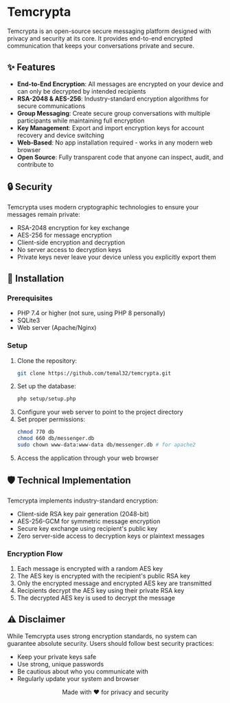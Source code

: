 # Temcrypta

Temcrypta is an open-source secure messaging platform designed with privacy and security at its core. It provides end-to-end encrypted communication that keeps your conversations private and secure.

## ✨ Features

- **End-to-End Encryption**: All messages are encrypted on your device and can only be decrypted by intended recipients
- **RSA-2048 & AES-256**: Industry-standard encryption algorithms for secure communications
- **Group Messaging**: Create secure group conversations with multiple participants while maintaining full encryption
- **Key Management**: Export and import encryption keys for account recovery and device switching
- **Web-Based**: No app installation required - works in any modern web browser
- **Open Source**: Fully transparent code that anyone can inspect, audit, and contribute to

## 🔒 Security

Temcrypta uses modern cryptographic technologies to ensure your messages remain private:

- RSA-2048 encryption for key exchange
- AES-256 for message encryption
- Client-side encryption and decryption
- No server access to decryption keys
- Private keys never leave your device unless you explicitly export them

## 🚀 Installation

### Prerequisites

- PHP 7.4 or higher (not sure, using PHP 8 personally)
- SQLite3
- Web server (Apache/Nginx)

### Setup

1. Clone the repository:
   ```bash
   git clone https://github.com/temal32/temcrypta.git
   ```
2. Set up the database:
   ```bash
   php setup/setup.php
   ```
3. Configure your web server to point to the project directory
4. Set proper permissions:
   ```bash
   chmod 770 db
   chmod 660 db/messenger.db
   sudo chown www-data:www-data db/messenger.db # for apache2
   ```
5. Access the application through your web browser

## 🛡️ Technical Implementation
Temcrypta implements industry-standard encryption:
- Client-side RSA key pair generation (2048-bit)
- AES-256-GCM for symmetric message encryption
- Secure key exchange using recipient's public key
- Zero server-side access to decryption keys or plaintext messages

### Encryption Flow
1. Each message is encrypted with a random AES key
2. The AES key is encrypted with the recipient's public RSA key
3. Only the encrypted message and encrypted AES key are transmitted
4. Recipients decrypt the AES key using their private RSA key
5. The decrypted AES key is used to decrypt the message

## ⚠️ Disclaimer
While Temcrypta uses strong encryption standards, no system can guarantee absolute security. Users should follow best security practices:

- Keep your private keys safe
- Use strong, unique passwords
- Be cautious about who you communicate with
- Regularly update your system and browser

<p align="center">
  Made with ❤️ for privacy and security
</p>
